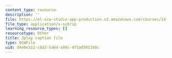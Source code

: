 ```yaml
---
content_type: resource
description: ''
file: https://ol-ocw-studio-app-production.s3.amazonaws.com/courses/14-01-principles-of-microeconomics-fall-2018/d4e0e512c8d25a6da99c475a8501168c_BNy84DCRxzo.vtt
file_type: application/x-subrip
learning_resource_types: []
resourcetype: Other
title: 3play caption file
type: OCWFile
uid: d4e0e512-c8d2-5a6d-a99c-475a8501168c
---
```

